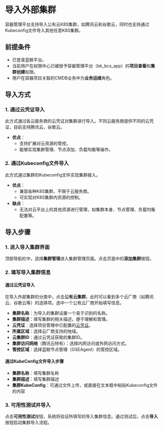 # 导入外部集群

容器管理平台支持导入公有云K8S集群，如腾讯云和谷歌云，同时也支持通过Kubeconfig文件导入其他任意K8S集群。

## 前提条件

- 已登录蓝鲸平台。
- 当前用户在权限中心已被授予容器管理平台（bk_bcs_app）的**项目查看**和**集群创建**权限。
- 用户在容器项目关联的CMDB业务中为**业务运维**角色。

## 导入方式

### 1. 通过云凭证导入

此方式通过各云服务商的云凭证对集群进行导入。不同云服务商提供不同的云凭证，目前支持腾讯云，谷歌云。
- **优点**：
  - 支持扩展对云资源的管控。
  - 能够实现集群管理、节点添加、负载均衡等操作。

### 2. 通过Kubeconfig文件导入

此方式通过集群的Kubeconfig文件实现集群接入。
- **优点**：
  - 兼容各种K8S集群，不限于云服务商。
  - 可实现对K8S集群内资源的控制。
- **缺点**：
  - 无法对云平台上的其他资源进行管理，如集群本身、节点管理、负载均衡配置等。

## 导入步骤

### 1. 进入导入集群界面

顶部导航栏中，选择**集群管理**进入集群管理页面。点击页面中的**添加集群**按钮。

### 2. 填写导入集群信息

#### 通过云凭证导入

在导入外部集群的分类中，点击**公有云集群**。此时可以看到多个云厂商（如腾讯云、谷歌云等）的选择项。选中一个公有云厂商开始填写信息。

- **集群名称**：为导入的集群设置一个易于识别的名称。
- **集群描述**：填写集群的相关描述，便于理解和管理。
- **云凭证**：选择项目管理中已配置的[云凭证](../ProjectManager/CloudToken.md)。
- **所属区域**：选择云厂商支持的地域。
- **云集群ID**：通过云凭证获取的集群ID。
- **集群访问网络**（腾讯云特有）：选择内网访问或外网访问方式。
- **管控区域**：选择蓝鲸节点管理（GSEAgent）的管控区域。

#### 通过KubeConfig文件导入步骤

- **集群名称**：填写集群名称
- **集群描述**：填写集群描述
- **集群KubeConfig**：可通过文件上传，或直接在文本框中粘贴Kubeconfig文件的内容

### 3. 可用性测试并导入

点击**可用性测试**按钮，系统将验证所填写的导入集群信息。通过测试后，点击**导入**按钮启动集群导入流程。


